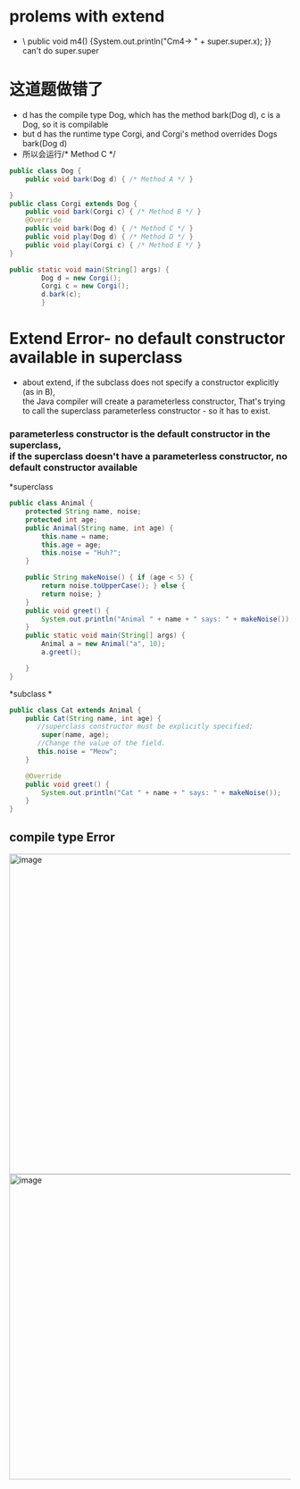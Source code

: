 # prolems with extend
* \\ public void m4() {System.out.println("Cm4-> " + super.super.x); }} can't do super.super
# 这道题做错了
* d has the compile type Dog, which has the method bark(Dog d), c is a Dog, so it is compilable 
* but d has the runtime type Corgi, and Corgi's method overrides Dogs bark(Dog d)
* 所以会运行/* Method C */

```java
public class Dog {
    public void bark(Dog d) { /* Method A */ }

}
public class Corgi extends Dog {
    public void bark(Corgi c) { /* Method B */ }
    @Override
    public void bark(Dog d) { /* Method C */ }
    public void play(Dog d) { /* Method D */ }
    public void play(Corgi c) { /* Method E */ }
}

public static void main(String[] args) {
        Dog d = new Corgi();
        Corgi c = new Corgi();
        d.bark(c);
        }
```






# Extend Error- no default constructor available in superclass 
* about extend, if the subclass does not specify a constructor explicitly (as in B), <br>the Java compiler will create a parameterless constructor, That's trying to call the superclass parameterless constructor - so it has to exist.
### parameterless constructor is the default constructor in the superclass,<br>if the superclass doesn't have a parameterless constructor, no default constructor available

*superclass 
```java
public class Animal {
    protected String name, noise;
    protected int age;
    public Animal(String name, int age) {
        this.name = name;
        this.age = age;
        this.noise = "Huh?";
    }

    public String makeNoise() { if (age < 5) {
        return noise.toUpperCase(); } else {
        return noise; }
    }
    public void greet() {
        System.out.println("Animal " + name + " says: " + makeNoise());
    }
    public static void main(String[] args) {
        Animal a = new Animal("a", 10);
        a.greet();

    }
}
```
*subclass
* 
```java
public class Cat extends Animal {
    public Cat(String name, int age) {
       //superclass constructor must be explicitly specified;
        super(name, age);
       //Change the value of the field.
       this.noise = "Meow";
    }

    @Override
    public void greet() {
        System.out.println("Cat " + name + " says: " + makeNoise());
    }
}
```
## compile type Error 
<img width="574" alt="image" src="https://user-images.githubusercontent.com/118059669/217121525-5692756b-fdb3-48f4-977b-6109a6cea77b.png">
<img width="547" alt="image" src="https://user-images.githubusercontent.com/118059669/217121555-be8358e8-bdcd-4b25-88b4-b7cc78e379d8.png">

